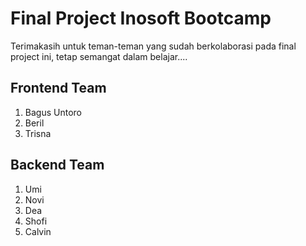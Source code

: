 # Final Project Inosoft Bootcamp

Terimakasih untuk teman-teman yang sudah berkolaborasi pada final project ini, tetap semangat dalam belajar....

## Frontend Team
1. Bagus Untoro
2. Beril
3. Trisna

## Backend Team
1. Umi
2. Novi
3. Dea
4. Shofi
5. Calvin
